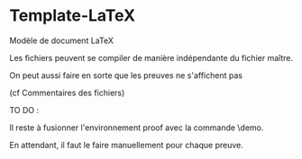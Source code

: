 ﻿# Template-LaTeX
Modèle de document LaTeX

Les fichiers peuvent se compiler de manière indépendante du fichier maître.

On peut aussi faire en sorte que les preuves ne s'affichent pas 

(cf Commentaires des fichiers)

TO DO : 

Il reste à fusionner l'environnement proof avec la commande \demo.

En attendant, il faut le faire manuellement pour chaque preuve.
